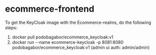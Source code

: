 # ecommerce-frontend
To get the KeyCloak image with the Ecommerce-realms, do the following steps:
1. docker pull podobagabor/ecommerce_keycloak:v1
2. docker run --name ecommerce-keycloak -p 8081:8080 podobagabor/ecommerce_keycloak:v1 (admin ui auth: admin/admin)

